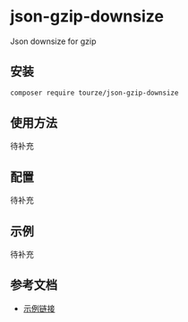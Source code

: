 # json-gzip-downsize

Json downsize for gzip

## 安装

```bash
composer require tourze/json-gzip-downsize
```

## 使用方法

待补充

## 配置

待补充

## 示例

待补充

## 参考文档

- [示例链接](https://example.com)
